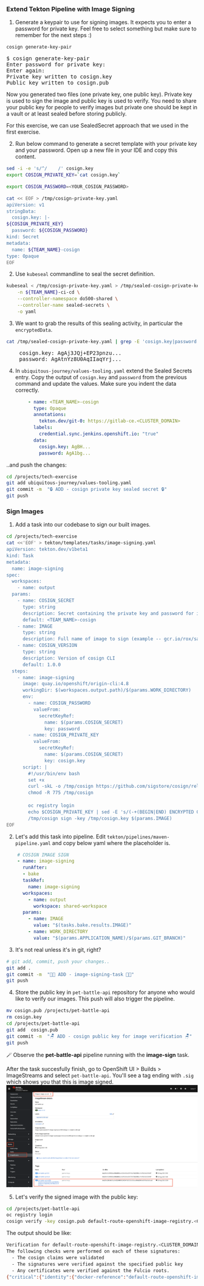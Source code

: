 ### Extend Tekton Pipeline with Image Signing

1. Generate a keypair to use for signing images. It expects you to enter a password for private key. Feel free to select something but make sure to remember for the next steps :) 

```bash
cosign generate-key-pair
```

<pre>
$ cosign generate-key-pair
Enter password for private key: 
Enter again: 
Private key written to cosign.key
Public key written to cosign.pub
</pre>

Now you generated two files (one private key, one public key). Private key is used to sign the image and public key is used to verify. You need to share your public key for people to verify images but private one should be kept in a vault or at least sealed before storing publicly.

For this exercise, we can use SealedSecret approach that we used in the first exercise. 

2. Run below command to generate a secret template with your private key and your password. Open up a new file in your IDE and copy this content. 

```bash
sed -i -e 's/^/    /' cosign.key 
export COSIGN_PRIVATE_KEY=`cat cosign.key` 
```

```bash
export COSIGN_PASSWORD=<YOUR_COSIGN_PASSWORD>
```


```bash
cat << EOF > /tmp/cosign-private-key.yaml
apiVersion: v1
stringData:
  cosign.key: |-
${COSIGN_PRIVATE_KEY}
  password: ${COSIGN_PASSWORD}
kind: Secret
metadata:
  name: ${TEAM_NAME}-cosign
type: Opaque
EOF
```

2. Use `kubeseal` commandline to seal the secret definition.

```bash
kubeseal < /tmp/cosign-private-key.yaml > /tmp/sealed-cosign-private-key.yaml \
    -n ${TEAM_NAME}-ci-cd \
    --controller-namespace do500-shared \
    --controller-name sealed-secrets \
    -o yaml
```

3. We want to grab the results of this sealing activity, in particular the `encryptedData`.

```bash
cat /tmp/sealed-cosign-private-key.yaml | grep -E 'cosign.key|password'
```
<pre>
    cosign.key: AgAj3JQj+EP23pnzu...
    password: AgAtnYz8U0AqIIaqYrj...
</pre>

4. In `ubiquitous-journey/values-tooling.yaml` extend the Sealed Secrets entry. Copy the output of `cosign.key` and `password` from the previous command and update the values. Make sure you indent the data correctly.

```yaml
        - name: <TEAM_NAME>-cosign
          type: Opaque
          annotations:
            tekton.dev/git-0: https://gitlab-ce.<CLUSTER_DOMAIN>
          labels:
            credential.sync.jenkins.openshift.io: "true"
          data:
            cosign.key: AgBH...
            password: AgA1bg...
  ```

..and push the changes:

```bash
cd /projects/tech-exercise
git add ubiquitous-journey/values-tooling.yaml
git commit -m  "🔒 ADD - cosign private key sealed secret 🔒" 
git push
```

### Sign Images
1. Add a task into our codebase to sign our built images.

```bash
cd /projects/tech-exercise
cat <<'EOF' > tekton/templates/tasks/image-signing.yaml
apiVersion: tekton.dev/v1beta1
kind: Task
metadata:
  name: image-signing
spec:
  workspaces:
    - name: output
  params:
    - name: COSIGN_SECRET
      type: string
      description: Secret containing the private key and password for image signing
      default: <TEAM_NAME>-cosign
    - name: IMAGE
      type: string
      description: Full name of image to sign (example -- gcr.io/rox/sample:5.0-rc1)
    - name: COSIGN_VERSION
      type: string
      description: Version of cosign CLI
      default: 1.0.0
  steps:
    - name: image-signing
      image: quay.io/openshift/origin-cli:4.8
      workingDir: $(workspaces.output.path)/$(params.WORK_DIRECTORY)
      env:
        - name: COSIGN_PASSWORD
          valueFrom:
            secretKeyRef:
              name: $(params.COSIGN_SECRET)
              key: password
        - name: COSIGN_PRIVATE_KEY
          valueFrom:
            secretKeyRef:
              name: $(params.COSIGN_SECRET)
              key: cosign.key
      script: |
        #!/usr/bin/env bash
        set +x
        curl -skL -o /tmp/cosign https://github.com/sigstore/cosign/releases/download/v$(params.COSIGN_VERSION)/cosign-linux-amd64
        chmod -R 775 /tmp/cosign

        oc registry login
        echo $COSIGN_PRIVATE_KEY | sed -E 's/(-+(BEGIN|END) ENCRYPTED COSIGN PRIVATE KEY-+) *| +/\1\n/g' > /tmp/cosign.key
        /tmp/cosign sign -key /tmp/cosign.key $(params.IMAGE)
EOF
```


2. Let's add this task into pipeline. Edit `tekton/pipelines/maven-pipeline.yaml` and copy below yaml where the placeholder is.

```yaml
    # COSIGN IMAGE SIGN 
    - name: image-signing
      runAfter:
      - bake
      taskRef:
        name: image-signing
      workspaces:
        - name: output
          workspace: shared-workspace
      params:
        - name: IMAGE
          value: "$(tasks.bake.results.IMAGE)"
        - name: WORK_DIRECTORY
          value: "$(params.APPLICATION_NAME)/$(params.GIT_BRANCH)"
```

3. It's not real unless it's in git, right?

```bash
# git add, commit, push your changes..
git add .
git commit -m  "👨‍🎤 ADD - image-signing-task 👨‍🎤" 
git push
```

4. Store the public key in `pet-battle-api` repository for anyone who would like to verify our images. This push will also trigger the pipeline.

```bash
mv cosign.pub /projects/pet-battle-api
rm cosign.key
cd /projects/pet-battle-api
git add  cosign.pub
git commit -m  "🪑 ADD - cosign public key for image verification 🪑"
git push
```

🪄 Observe the **pet-battle-api** pipeline running with the **image-sign** task.

After the task succesfully finish, go to OpenShift UI > Builds > ImageStreams and select `pet-battle-api`. You'll see a tag ending with `.sig` which shows you that this is image signed. 
![cosign-image-signing](images/cosign-image-signing.png)

5. Let's verify the signed image with the public key:

```bash
cd /projects/pet-battle-api
oc registry login
cosign verify -key cosign.pub default-route-openshift-image-registry.<CLUSTER_DOMAIN>/<TEAM_NAME>-test/pet-battle-api
```

The output should be like:

```bash
Verification for default-route-openshift-image-registry.<CLUSTER_DOMAIN>/<TEAM_NAME>-ci-cd/pet-battle-api --
The following checks were performed on each of these signatures:
  - The cosign claims were validated
  - The signatures were verified against the specified public key
  - Any certificates were verified against the Fulcio roots.
{"critical":{"identity":{"docker-reference":"default-route-openshift-image-registry.<CLUSTER_DOMAIN>/<TEAM_NAME>-ci-cd/pet-battle-api"},"image":{"docker-manifest-digest":"sha256:ec332c568ef608b6f1d2d179d9ac154523fbe412b4f893d76d49d267a7973fea"},"type":"cosign container image signature"},"optional":null}
```